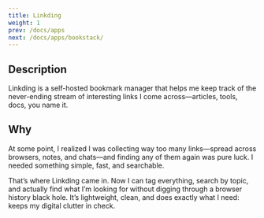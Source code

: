 ```yaml
---
title: Linkding
weight: 1
prev: /docs/apps
next: /docs/apps/bookstack/
---
```


## Description

Linkding is a self-hosted bookmark manager that helps me keep track
of the never-ending stream of interesting links I come across—articles,
tools, docs, you name it.

## Why

At some point, I realized I was collecting way too many links—spread
across browsers, notes, and chats—and finding any of them again was pure luck.
I needed something simple, fast, and searchable.

That’s where Linkding came in. Now I can tag everything, search by topic,
and actually find what I’m looking for without digging through a browser
history black hole. It’s lightweight, clean, and does exactly what
I need: keeps my digital clutter in check.
